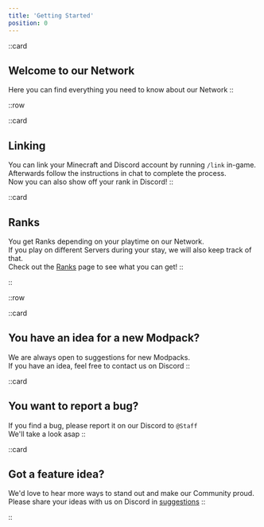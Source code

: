 ```yaml
---
title: 'Getting Started'
position: 0
---
```


::card
## Welcome to our Network
Here you can find everything you need to know about our Network
::

::row

::card
## Linking
You can link your Minecraft and Discord account by running `/link` in-game.  
Afterwards follow the instructions in chat to complete the process.  
Now you can also show off your rank in Discord!
::

::card
## Ranks
You get Ranks depending on your playtime on our Network.  
If you play on different Servers during your stay, we will also keep track of that.  
Check out the [Ranks](/docs/ranks) page to see what you can get!
::

::

::row

::card
## You have an idea for a new Modpack?
We are always open to suggestions for new Modpacks.  
If you have an idea, feel free to contact us on Discord
::

::card
## You want to report a bug?
If you find a bug, please report it on our Discord to `@Staff`  
We'll take a look asap
::

::card
## Got a feature idea?
We'd love to hear more ways to stand out and make our Community proud.  
Please share your ideas with us on Discord in [suggestions](https://discord.com/channels/637719625274228743/1151595305872146652)
::

::